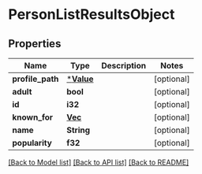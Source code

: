 # PersonListResultsObject

## Properties

Name | Type | Description | Notes
------------ | ------------- | ------------- | -------------
**profile_path** | [***Value**](.md) |  | [optional] 
**adult** | **bool** |  | [optional] 
**id** | **i32** |  | [optional] 
**known_for** | [**Vec<Value>**](Value.md) |  | [optional] 
**name** | **String** |  | [optional] 
**popularity** | **f32** |  | [optional] 

[[Back to Model list]](../README.md#documentation-for-models) [[Back to API list]](../README.md#documentation-for-api-endpoints) [[Back to README]](../README.md)


